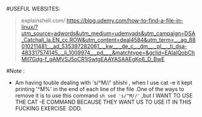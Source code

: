 #USEFUL WEBSITES:

>explainshell.com/
>https://blog.udemy.com/how-to-find-a-file-in-linux/?utm_source=adwords&utm_medium=udemyads&utm_campaign=DSA_Catchall_la.EN_cc.ROW&utm_content=deal4584&utm_term=_._ag_88010211481_._ad_535397282061_._kw__._de_c_._dm__._pl__._ti_dsa-483317574145_._li_1009974_._pd__._&matchtype=&gclid=EAIaIQobChMIl7Gdg-f_gAMVSJ5oCR1jSwtgEAAYASAAEgKo6_D_BwE

#Note :
- Am having touble dealing with 's/^M//' shishi , when I use cat -e it kept printing '^M%' in the end of each line of the file .One of the ways to remove it is to use this command ```sh sed 's/^M//'``` ,but I WANT TO USE THE CAT -E COMMAND BECAUSE THEY WANT US TO USE IT IN THIS FUCKING EXERCISE :DDD.
